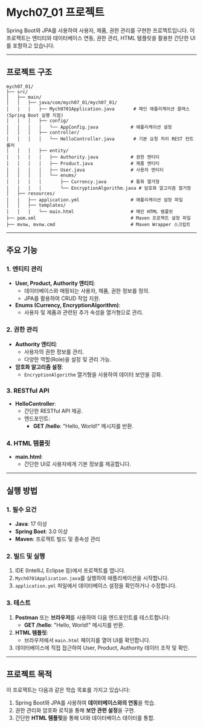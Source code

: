 # Mych07_01 프로젝트

Spring Boot와 JPA를 사용하여 사용자, 제품, 권한 관리를 구현한 프로젝트입니다. 이 프로젝트는 엔티티와 데이터베이스 연동, 권한 관리, HTML 템플릿을 활용한 간단한 UI를 포함하고 있습니다.

---

## 프로젝트 구조
```
mych07_01/
├── src/
│   ├── main/
│   │   ├── java/com/mych07_01/mych07_01/
│   │   │   ├── Mych0701Application.java       # 메인 애플리케이션 클래스 (Spring Boot 실행 지점)
│   │   │   ├── config/
│   │   │   │   └── AppConfig.java            # 애플리케이션 설정
│   │   │   ├── controller/
│   │   │   │   └── HelloController.java       # 기본 요청 처리 REST 컨트롤러
│   │   │   ├── entity/
│   │   │   │   ├── Authority.java            # 권한 엔티티
│   │   │   │   ├── Product.java              # 제품 엔티티
│   │   │   │   ├── User.java                 # 사용자 엔티티
│   │   │   │   └── enums/
│   │   │   │       ├── Currency.java         # 통화 열거형
│   │   │   │       └── EncryptionAlgorithm.java # 암호화 알고리즘 열거형
│   ├── resources/
│   │   ├── application.yml                   # 애플리케이션 설정 파일
│   │   ├── templates/
│   │   │   └── main.html                     # 메인 HTML 템플릿
├── pom.xml                                   # Maven 프로젝트 설정 파일
├── mvnw, mvnw.cmd                            # Maven Wrapper 스크립트
```

---

## 주요 기능

### 1. **엔티티 관리**
- **User, Product, Authority 엔티티**:
  - 데이터베이스와 매핑되는 사용자, 제품, 권한 정보를 정의.
  - JPA를 활용하여 CRUD 작업 지원.
- **Enums (Currency, EncryptionAlgorithm)**:
  - 사용자 및 제품과 관련된 추가 속성을 열거형으로 관리.

### 2. **권한 관리**
- **Authority 엔티티**:
  - 사용자의 권한 정보를 관리.
  - 다양한 역할(Role)을 설정 및 관리 가능.
- **암호화 알고리즘 설정**:
  - `EncryptionAlgorithm` 열거형을 사용하여 데이터 보안을 강화.

### 3. **RESTful API**
- **HelloController**:
  - 간단한 RESTful API 제공.
  - 엔드포인트:
    - **GET /hello**: "Hello, World!" 메시지를 반환.

### 4. **HTML 템플릿**
- **main.html**:
  - 간단한 UI로 사용자에게 기본 정보를 제공합니다.

---

## 실행 방법

### 1. **필수 요건**
- **Java**: 17 이상
- **Spring Boot**: 3.0 이상
- **Maven**: 프로젝트 빌드 및 종속성 관리

### 2. **빌드 및 실행**
1. IDE (IntelliJ, Eclipse 등)에서 프로젝트를 엽니다.
2. `Mych0701Application.java`를 실행하여 애플리케이션을 시작합니다.
3. `application.yml` 파일에서 데이터베이스 설정을 확인하거나 수정합니다.

### 3. **테스트**
1. **Postman** 또는 **브라우저**를 사용하여 다음 엔드포인트를 테스트합니다:
   - **GET /hello**: "Hello, World!" 메시지를 반환.
2. **HTML 템플릿**:
   - 브라우저에서 `main.html` 페이지를 열어 UI를 확인합니다.
3. 데이터베이스에 직접 접근하여 User, Product, Authority 데이터 조작 및 확인.

---

## 프로젝트 목적

이 프로젝트는 다음과 같은 학습 목표를 가지고 있습니다:
1. Spring Boot와 JPA를 사용하여 **데이터베이스와의 연동**을 학습.
2. 권한 관리와 암호화 로직을 통해 **보안 관련 설정**을 구현.
3. 간단한 **HTML 템플릿**을 통해 UI와 데이터베이스 데이터를 통합.
